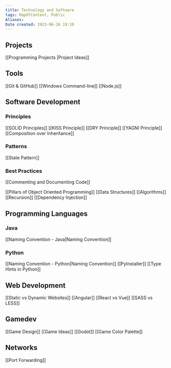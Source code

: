 ```yaml
---
title: Technology and Software
tags: MapOfContent, Public
Aliases:
Date created: 2023-06-26 19:19
---
```

## Projects
[[Programming Projects |Project Ideas]]

## Tools
[[Git & GitHub]]
[[Windows Command-line]]
[[Node.js]]

## Software Development

### Principles
[[SOLID Principles]] 
[[KISS Principle]]
[[DRY Principle]]
[[YAGNI Principle]]
[[Composition over Inheritance]]
### Patterns
[[State Pattern]]
### Best Practices
[[Commenting and Documenting Code]]



[[Pillars of Object Oriented Programming]] 
[[Data Structures]]
[[Algorithms]]
[[Recursion]]
[[Dependency Injection]]
## Programming Languages
### Java
[[Naming Convention - Java|Naming Convention]] 

### Python
[[Naming Convention - Python|Naming Convention]]
[[PyInstaller]]
[[Type Hints in Python]]

## Web Development
[[Static vs Dynamic Websites]]
[[Angular]]
[[React vs Vue]]
[[SASS vs LESS]]

## Gamedev
[[Game Design]]
[[Game Ideas]]
[[Godot]]
[[Game Color Palette]]

## Networks
[[Port Forwarding]]